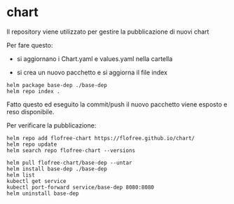 # chart

Il repository viene utilizzato per gestire la pubblicazione di nuovi chart

Per fare questo:

- si aggiornano i Chart.yaml e values.yaml nella cartella

- si crea un nuovo pacchetto e si aggiorna il file index

```
helm package base-dep ./base-dep
helm repo index .
```

Fatto questo ed eseguito la commit/push il nuovo pacchetto viene esposto e reso disponibile.

Per verificare la pubblicazione:

```
helm repo add flofree-chart https://flofree.github.io/chart/
helm repo update
helm search repo flofree-chart --versions

helm pull flofree-chart/base-dep --untar
helm install base-dep ./base-dep
helm list
kubectl get service
kubectl port-forward service/base-dep 8080:8080
helm uninstall base-dep
```
